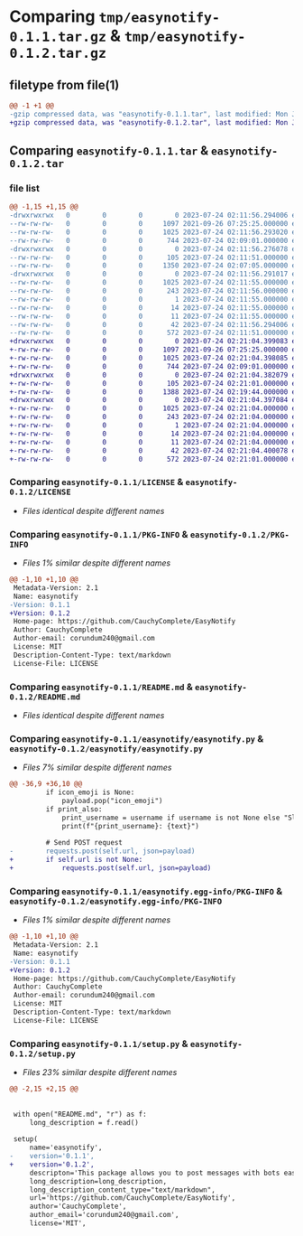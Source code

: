 # Comparing `tmp/easynotify-0.1.1.tar.gz` & `tmp/easynotify-0.1.2.tar.gz`

## filetype from file(1)

```diff
@@ -1 +1 @@
-gzip compressed data, was "easynotify-0.1.1.tar", last modified: Mon Jul 24 02:11:56 2023, max compression
+gzip compressed data, was "easynotify-0.1.2.tar", last modified: Mon Jul 24 02:21:04 2023, max compression
```

## Comparing `easynotify-0.1.1.tar` & `easynotify-0.1.2.tar`

### file list

```diff
@@ -1,15 +1,15 @@
-drwxrwxrwx   0        0        0        0 2023-07-24 02:11:56.294006 easynotify-0.1.1/
--rw-rw-rw-   0        0        0     1097 2021-09-26 07:25:25.000000 easynotify-0.1.1/LICENSE
--rw-rw-rw-   0        0        0     1025 2023-07-24 02:11:56.293020 easynotify-0.1.1/PKG-INFO
--rw-rw-rw-   0        0        0      744 2023-07-24 02:09:01.000000 easynotify-0.1.1/README.md
-drwxrwxrwx   0        0        0        0 2023-07-24 02:11:56.276078 easynotify-0.1.1/easynotify/
--rw-rw-rw-   0        0        0      105 2023-07-24 02:11:51.000000 easynotify-0.1.1/easynotify/__init__.py
--rw-rw-rw-   0        0        0     1350 2023-07-24 02:07:05.000000 easynotify-0.1.1/easynotify/easynotify.py
-drwxrwxrwx   0        0        0        0 2023-07-24 02:11:56.291017 easynotify-0.1.1/easynotify.egg-info/
--rw-rw-rw-   0        0        0     1025 2023-07-24 02:11:55.000000 easynotify-0.1.1/easynotify.egg-info/PKG-INFO
--rw-rw-rw-   0        0        0      243 2023-07-24 02:11:56.000000 easynotify-0.1.1/easynotify.egg-info/SOURCES.txt
--rw-rw-rw-   0        0        0        1 2023-07-24 02:11:55.000000 easynotify-0.1.1/easynotify.egg-info/dependency_links.txt
--rw-rw-rw-   0        0        0       14 2023-07-24 02:11:55.000000 easynotify-0.1.1/easynotify.egg-info/requires.txt
--rw-rw-rw-   0        0        0       11 2023-07-24 02:11:55.000000 easynotify-0.1.1/easynotify.egg-info/top_level.txt
--rw-rw-rw-   0        0        0       42 2023-07-24 02:11:56.294006 easynotify-0.1.1/setup.cfg
--rw-rw-rw-   0        0        0      572 2023-07-24 02:11:51.000000 easynotify-0.1.1/setup.py
+drwxrwxrwx   0        0        0        0 2023-07-24 02:21:04.399083 easynotify-0.1.2/
+-rw-rw-rw-   0        0        0     1097 2021-09-26 07:25:25.000000 easynotify-0.1.2/LICENSE
+-rw-rw-rw-   0        0        0     1025 2023-07-24 02:21:04.398085 easynotify-0.1.2/PKG-INFO
+-rw-rw-rw-   0        0        0      744 2023-07-24 02:09:01.000000 easynotify-0.1.2/README.md
+drwxrwxrwx   0        0        0        0 2023-07-24 02:21:04.382079 easynotify-0.1.2/easynotify/
+-rw-rw-rw-   0        0        0      105 2023-07-24 02:21:01.000000 easynotify-0.1.2/easynotify/__init__.py
+-rw-rw-rw-   0        0        0     1388 2023-07-24 02:19:44.000000 easynotify-0.1.2/easynotify/easynotify.py
+drwxrwxrwx   0        0        0        0 2023-07-24 02:21:04.397084 easynotify-0.1.2/easynotify.egg-info/
+-rw-rw-rw-   0        0        0     1025 2023-07-24 02:21:04.000000 easynotify-0.1.2/easynotify.egg-info/PKG-INFO
+-rw-rw-rw-   0        0        0      243 2023-07-24 02:21:04.000000 easynotify-0.1.2/easynotify.egg-info/SOURCES.txt
+-rw-rw-rw-   0        0        0        1 2023-07-24 02:21:04.000000 easynotify-0.1.2/easynotify.egg-info/dependency_links.txt
+-rw-rw-rw-   0        0        0       14 2023-07-24 02:21:04.000000 easynotify-0.1.2/easynotify.egg-info/requires.txt
+-rw-rw-rw-   0        0        0       11 2023-07-24 02:21:04.000000 easynotify-0.1.2/easynotify.egg-info/top_level.txt
+-rw-rw-rw-   0        0        0       42 2023-07-24 02:21:04.400078 easynotify-0.1.2/setup.cfg
+-rw-rw-rw-   0        0        0      572 2023-07-24 02:21:01.000000 easynotify-0.1.2/setup.py
```

### Comparing `easynotify-0.1.1/LICENSE` & `easynotify-0.1.2/LICENSE`

 * *Files identical despite different names*

### Comparing `easynotify-0.1.1/PKG-INFO` & `easynotify-0.1.2/PKG-INFO`

 * *Files 1% similar despite different names*

```diff
@@ -1,10 +1,10 @@
 Metadata-Version: 2.1
 Name: easynotify
-Version: 0.1.1
+Version: 0.1.2
 Home-page: https://github.com/CauchyComplete/EasyNotify
 Author: CauchyComplete
 Author-email: corundum240@gmail.com
 License: MIT
 Description-Content-Type: text/markdown
 License-File: LICENSE
```

### Comparing `easynotify-0.1.1/README.md` & `easynotify-0.1.2/README.md`

 * *Files identical despite different names*

### Comparing `easynotify-0.1.1/easynotify/easynotify.py` & `easynotify-0.1.2/easynotify/easynotify.py`

 * *Files 7% similar despite different names*

```diff
@@ -36,9 +36,10 @@
         if icon_emoji is None:
             payload.pop("icon_emoji")
         if print_also:
             print_username = username if username is not None else "SlackBot"
             print(f"{print_username}: {text}")
 
         # Send POST request
-        requests.post(self.url, json=payload)
+        if self.url is not None:
+            requests.post(self.url, json=payload)
```

### Comparing `easynotify-0.1.1/easynotify.egg-info/PKG-INFO` & `easynotify-0.1.2/easynotify.egg-info/PKG-INFO`

 * *Files 1% similar despite different names*

```diff
@@ -1,10 +1,10 @@
 Metadata-Version: 2.1
 Name: easynotify
-Version: 0.1.1
+Version: 0.1.2
 Home-page: https://github.com/CauchyComplete/EasyNotify
 Author: CauchyComplete
 Author-email: corundum240@gmail.com
 License: MIT
 Description-Content-Type: text/markdown
 License-File: LICENSE
```

### Comparing `easynotify-0.1.1/setup.py` & `easynotify-0.1.2/setup.py`

 * *Files 23% similar despite different names*

```diff
@@ -2,15 +2,15 @@
 
 
 with open("README.md", "r") as f:
     long_description = f.read()
 
 setup(
     name='easynotify',
-    version='0.1.1',
+    version='0.1.2',
     descripton='This package allows you to post messages with bots easily.',
     long_description=long_description,
     long_description_content_type="text/markdown",
     url='https://github.com/CauchyComplete/EasyNotify',
     author='CauchyComplete',
     author_email='corundum240@gmail.com',
     license='MIT',
```

